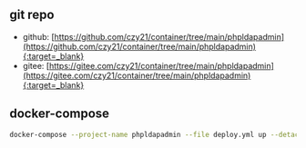 ## git repo
  - github: [https://github.com/czy21/container/tree/main/phpldapadmin](https://github.com/czy21/container/tree/main/phpldapadmin){:target=_blank}
  - gitee: [https://gitee.com/czy21/container/tree/main/phpldapadmin](https://gitee.com/czy21/container/tree/main/phpldapadmin){:target=_blank}
## docker-compose
```bash
docker-compose --project-name phpldapadmin --file deploy.yml up --detach --remove-orphans
```